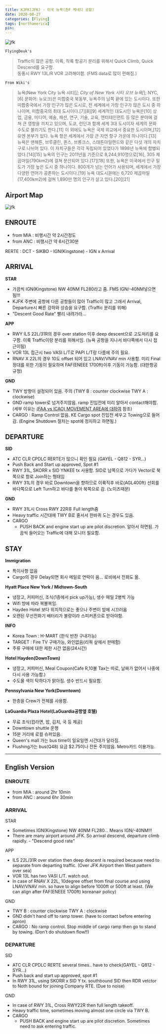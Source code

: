 ```yaml
---
title: KJFK(JFK) - 미국 뉴욕(존F 케네디 공항)
date: 2020-08-27
categories: [Flying]
tags: [northamerica]
pin:
---
```


![jfk](/img/flying/airport/jfk.jpg)

`FlyingDeuk's`
>Traffic이 많은 공항. 이륙, 착륙 항공기 분리를 위해서 Quick Climb, Quick Descend를 요구함. <br>
동풍시 RWY 13L/R VOR 고려해야함. (FMS data로 많이 편해짐.)

`From Wiki's`
>뉴욕(New York City 뉴욕 시티[*]; City of New York 시티 오브 뉴욕[*]; NYC,[6] 문화어: 뉴요크)은 미합중국 북동부, 뉴욕주의 남쪽 끝에 있는 도시이다. 또한 미합중국에서 가장 인구가 많은 도시로, 전 세계에서 가장 인구가 많은 도시 중 하나이며, 미합중국의 최대 도시이다.[7][8][9] 세계적인 대도시인 뉴욕은[10] 상업, 금융, 미디어, 예술, 패션, 연구, 기술, 교육, 엔터테인먼트 등 많은 분야에 걸쳐 큰 영향을 끼치고 있으며, 도쿄, 런던과 함께 세계 3대 도시이자 세계의 문화 수도로 불리기도 한다.[11] 이 외에도 뉴욕은 국제 외교에서 중요한 도시이며,[12] 유엔 본부가 있다.
뉴욕 항은 세계에서 가장 큰 자연 항구 가운데 하나이다.[13] 뉴욕은 맨해튼, 브루클린, 퀸스, 브롱크스, 스태튼아일랜드와 같은 다섯 개의 자치구로 나뉘어 있다. 이 자치구들은 각각 독립되어 있었다가 1898년 뉴욕에 합병되었다.[14][15] 뉴욕의 인구는 2011년을 기준으로 8,244,910명으로[16], 305 제곱마일(790km2)에 걸쳐 분산되어 있다.[17][18] 또한, 뉴욕은 미국에서 인구 밀도가 가장 높은 도시 중 하나이다. 800개가 넘는 언어가 사용되며, 세계에서 가장 다양한 언어가 공존하는 도시이다.[19] 뉴욕 대도시권에는 6,720 제곱마일(17,400km2)에 걸쳐 1,890만 명의 인구가 살고 있다.[20][21]

## Airport Map
![jfk](/img/flying/airport/jfk_ap.jpg)

## ENROUTE
- from MIA : 비행시간 약 2시간정도
- from ANC : 비행시간 약 6시간30분

RERTE : DCT - SIKBO - IGN(Kingstone) - IGN x Arrival

## ARRIVAL
**STAR**
- 가끔씩 IGN(Kingstone) NW 40NM FL280라고 줌. FMS IGN/-40NM넣으면 됨!!!
- KJFK 주변에 공항에 다른 공항들이 많아 Traffic이 많고 그래서 Arrival, Departure시 빠른 강하와 상승을 요구함. (Traffic 분리를 위해)
- "Descent Good Rate" 빨리 내려가라...

**APP**
- RWY ILS 22L/31R의 경우 over station 이후 deep descent으로 고도처리를 요구함. 이륙 Traffic이랑 분리를 위해서임. (뉴욕 공항을 지나서 바다쪽에서 다시 접근이됨)
- VOR 13L 접근시 two VASI L/T로 PAPI L/T랑 다름에 주의 필요.
- RNAV X 22L의 경우 10도 offset 되어 있고 LNAV/VNAV min 사용함. 미리 Final 정대를 위한 기동이 필요하며 FAF(ENEEE 1700ft)이후 기동이 가능함. (대한항공 규정)

**GND**
- TWY 방향이 설정되어 있음. 주의 (TWY B : counter clockwise  TWY A : clockwise)
- GND ramp tower로 넘겨주지않음. ramp 진입전에 미리 알아서 contact해야함. (세부 이유는 [(FAA vs ICAO) MOVEMENT AREA에 대하여](/posts/movement/) 참조)
- CARGO : Ramp Control 없음. KE Cargo spot 진입전 세우고 Towing으로 들어감. (Engine Shutdown 절차는 spot에 정지하고 하면됨.)

## DEPARTURE
**SID**
- ATC CLR CPDLC RERTE가 많으니 확인 필요 (GAYEL - Q812 - SYR...)
- Push Back and Start up approved, Spot #1
- RWY 31L, SKORR x SID YNKEE tx 사용함. SID로 남쪽으로 가다가 Vector로 북쪽으로 항로 Join하는 형태임
- RWY 31L의 경우 바로 Downtown을 향하므로 이륙직후 바로(AGL400ft) 선회를 바다쪽으로 Left Turn하고 바다를 돌아 북쪽으로 감. (노이즈때문)

**GND**
- RWY 31L시 Cross RWY 22R후 Full length줌
- Heavy traffic 시간대에 TWY B로 줄서서 한바퀴 도는 경우도 있음.
- CARGO
  - PUSH BACK and engine start up are pilot discretion. 알아서 하면됨. 가끔씩 들어오는 Traffic에 대해 모니터 필요함.

## STAY
**Immigration**
- 특이사항 없음
- Cargo의 경우 Delay되면 회사 메일로 연락이 옴... 로비에서 전화도 옮.

**Hyatt Place New York / Midtown-South**
- 냉장고, 커피머신, 조식(1층에서 pick up가능), 생수 매일 2병씩 가능
- Wifi 방에 따라 복불복임.
- Hayden Hotel 보다 위치적으로는 좋으나 주변이 밤에 시끄러움
- 오랜된 무선전화기 배터리가 불량이라 스피커폰으로 받아야함.

**INFO**
- Korea Town : H-MART (한식 반찬 구내가능)
- TARGET : Fire TV 구매가능, 와인없음(리쿼 샆에서 판매함)
- 주류 구매에 대한 제한 시간 없음(24시간)

**Hotel Hayden(DownTown)**
- 냉장고, 커피머신, Meal Coupon(Cafe R,10불 Tax는 따로, 날짜가 없어서 나중에 다시 사용 가능함.)
- 수도물 색이 탁하다가 맑아짐. 생수 반드시 필요함.

**Pennsylvania New York(Downtown)**
- 한층을 Crew가 전체를 사용함.

**LaGuardia Plaza Hotel(LaGuardia공항옆 호텔)**
- 무료 조식(컵라면, 밥, 김치, 국 등 제공)
- Downtown shuttle 운행
- 15분 거리에 로컬 슈퍼있음.
- Queen's mall 가는 bus time이 일요일엔 시간대가 달라짐.
- Flushing가는 bus(Q48) 요금 $2.75이나 잔돈 주지않음. Metro카드 이용가능.

--------

## English Version

### ENROUTE
- from MIA : around 2hr 10min
- from ANC : around 6hr 30min

### ARRIVAL
STAR
- Sometimes IGN(Kingstone) NW 40NM FL280... Means IGN/-40NM!!!
- There are many airport around JFK. So arrival descend, departure climb rapidly. - "Descend good rate"

APP
- ILS 22L/31R over station then deep descent is required because need to separate from departing traffic. (Over JFK Airport then West pattern over sea)
- VOR 13L has two VASI L/T. watch out.
- In case of RNAV X 22L, 10degree offset from final course and using LNAV/VNAV min. so have to align before 1000ft or 500ft at least. (We can align after FAF(ENEEE 1700ft) koreanair policy)


GND
- TWY B : counter clockwise  TWY A : clockwise
- GND didn't hand off to ramp tower. (have to contact before entering apron)
- CARGO : No ramp control. Stop middle of cargo ramp then go to stand by towing. (Don't do shutdown flow!!)


### DEPARTURE
SID
- ATC CLR CPDLC RERTE several times.. have to check(GAYEL - Q812 - SYR...)
- Push back and start up approved, spot #1
- In RWY 31L, using SKORR x SID Y tx. southbound SID then RDR vetctor to Noth bound for joining Company RTE.
(Due to noise)

GND
- In case of RWY 31L, Cross RWY22R then full length takeoff.
- Heavy traffic time, sometimes moving almost one circle via TWY B.
- CARGO
  - PUSH BACK and engine start up are pilot discretion. Sometimes need to ask entering traffic.
